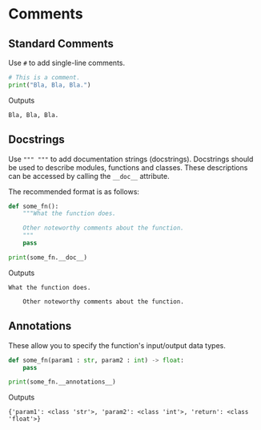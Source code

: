 # Comments

## Standard Comments
Use ```#``` to add single-line comments. 
```python
# This is a comment.
print("Bla, Bla, Bla.")
```
Outputs
```
Bla, Bla, Bla.
```

## Docstrings
Use ```""" """``` to add documentation strings (docstrings).
Docstrings should be used to describe modules, functions and classes. 
These descriptions can be accessed by calling the ```__doc__``` attribute.

The recommended format is as follows:
```python
def some_fn():
    """What the function does.

    Other noteworthy comments about the function.
    """
    pass

print(some_fn.__doc__)
```
Outputs
```
What the function does.

    Other noteworthy comments about the function.
```

## Annotations
These allow you to specify the function's input/output data types.
```python
def some_fn(param1 : str, param2 : int) -> float:
    pass

print(some_fn.__annotations__)
```
Outputs
```
{'param1': <class 'str'>, 'param2': <class 'int'>, 'return': <class 'float'>}
```
